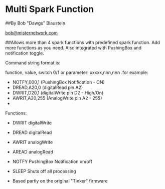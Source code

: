 Multi Spark Function
=========================
##By Bob "Dawgs" Blaustein

   bob@misternetwork.com


##Allows more than 4 spark functions with predefined spark function.  Add more functions as you need.
Also integrated with PushingBox and notification toggle.


Command string format is:   

function, value, switch 0/1 or parameter:
                    xxxxx,nnn,nnn
.for example: 
* NOTFY,000,1    (PushingBox Notification - ON)
* DREAD,A20,0    (digitalRead pin A2) 
* DWRIT,D20,1    (digitalWrite pin D2 - High/On)
* AWRIT,A20,255  (AnalogWrite pin A2 - 255) 
*


Functions:
* DWRIT  digitalWrite
* DREAD  digitalRead
* AWRIT  analogWrite
* AREAD  analogRead
* NOTFY  PushingBox Notification on/off 
* SLEEP  Shuts off all processing


* Based partly on the original "Tinker" firmware


